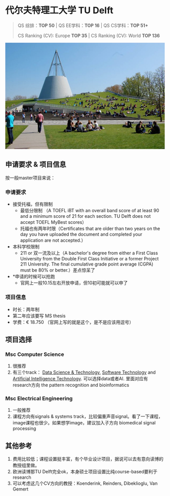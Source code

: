 # 代尔夫特理工大学	TU Delft

> QS 综排：**TOP 50**	|	QS EE学科：**TOP 16**	|	QS CS学科：**TOP 51+**
>
> CS Ranking (CV): Europe **TOP 35**	|	CS Ranking (CV): World **TOP 136**

![tud](img/tud.jpg)

## 申请要求 & 项目信息

按一般master项目来说：

### 申请要求

+ 接受托福，但有限制
  + 最低分限制 （A TOEFL iBT with an overall band score of at least 90 and a minimum score of 21 for each section. TU Delft does not accept TOEFL MyBest scores）
  + 托福也有两年时限（Certificates that are older than two years on the day you have uploaded the document and completed your application are not accepted.）
+ 本科学校限制
  + 211 or 双一流及以上（A bachelor's degree from either a First Class University from the Double First Class Initiative or a former Project 211 University. The final cumulative grade point average (CGPA) must be 80% or better.）差点惊呆了
+ *申请的时候可以抢跑
  + 官网上一般10.15左右开放申请，但10初可能就可以申了

### 项目信息

+ 时长：两年制
+ 第二年应该要写 MS thesis
+ 学费：€ 18.750 （官网上写的就是这个，是不是应该用逗号）

## 项目选择

### **Msc Computer Science** 

1. 很推荐
2. 有三个track： [ Data Science & Technology](https://www.tudelft.nl/en/education/programmes/masters/computer-science/msc-computer-science/the-data-science-technology-track/), [Software Technology](https://www.tudelft.nl/en/education/programmes/masters/computer-science/msc-computer-science/the-software-technology-track/) and [Artificial Intelligence Technology](https://www.tudelft.nl/en/education/programmes/masters/computer-science/msc-computer-science/the-artificial-intelligence-technology-track/). 可以选择data或者AI. 里面对应有research方向 the pattern recognition and bioinformatics

### **Msc Electrical Engineering**

1. 一般推荐
2. 课程方向有signals & systems track，比较偏重声音signal。看了一下课程，image课程也很少。如果想学image，建议加入子方向 biomedical signal processing

## 其他参考

1. 费用比较低；课程设置挺丰富，有个毕业设计项目，据说可以去有意向读博的教授组里做。
2. 欧洲读博那TU Delft完全ok，本身硕士项目设置比纯course-based要利于research
3. 可以考虑这几个CV方向的教授：Koenderink, Reinders, Dibeklioglu, Van Gemert